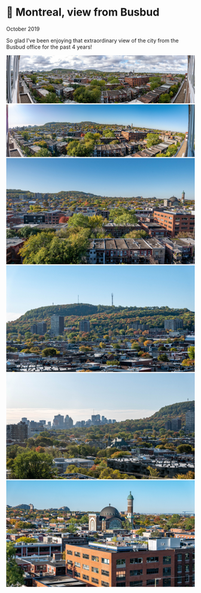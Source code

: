 # 🍁 Montreal, view from Busbud
October 2019

So glad I've been enjoying that extraordinary view of the city from the
Busbud office for the past 4 years!

[![P2650538-Pano](/photos/hd/P2650538-Pano.jpg)](/photos/P2650538-Pano.md)
[![P2650571-Pano](/photos/hd/P2650571-Pano.jpg)](/photos/P2650571-Pano.md)
[![P2650569](/photos/hd/P2650569.jpg)](/photos/P2650569.md)
[![P2650586](/photos/hd/P2650586.jpg)](/photos/P2650586.md)
[![P2650587](/photos/hd/P2650587.jpg)](/photos/P2650587.md)
[![P2650588](/photos/hd/P2650588.jpg)](/photos/P2650588.md)
